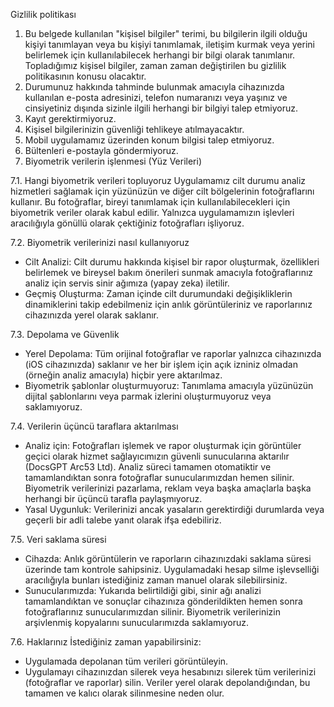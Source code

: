 Gizlilik politikası

1. Bu belgede kullanılan "kişisel bilgiler" terimi, bu bilgilerin ilgili olduğu kişiyi tanımlayan veya bu kişiyi tanımlamak, iletişim kurmak veya yerini belirlemek için kullanılabilecek herhangi bir bilgi olarak tanımlanır. Topladığımız kişisel bilgiler, zaman zaman değiştirilen bu gizlilik politikasının konusu olacaktır.
2. Durumunuz hakkında tahminde bulunmak amacıyla cihazınızda kullanılan e-posta adresinizi, telefon numaranızı veya yaşınız ve cinsiyetiniz dışında sizinle ilgili herhangi bir bilgiyi talep etmiyoruz.
3. Kayıt gerektirmiyoruz.
4. Kişisel bilgilerinizin güvenliği tehlikeye atılmayacaktır.
5. Mobil uygulamamız üzerinden konum bilgisi talep etmiyoruz.
6. Bültenleri e-postayla göndermiyoruz.
7. Biyometrik verilerin işlenmesi (Yüz Verileri)

7.1. Hangi biyometrik verileri topluyoruz
Uygulamamız cilt durumu analiz hizmetleri sağlamak için yüzünüzün ve diğer cilt bölgelerinin fotoğraflarını kullanır. Bu fotoğraflar, bireyi tanımlamak için kullanılabilecekleri için biyometrik veriler olarak kabul edilir. Yalnızca uygulamamızın işlevleri aracılığıyla gönüllü olarak çektiğiniz fotoğrafları işliyoruz.

7.2. Biyometrik verilerinizi nasıl kullanıyoruz
* Cilt Analizi: Cilt durumu hakkında kişisel bir rapor oluşturmak, özellikleri belirlemek ve bireysel bakım önerileri sunmak amacıyla fotoğraflarınız analiz için servis sinir ağımıza (yapay zeka) iletilir.
* Geçmiş Oluşturma: Zaman içinde cilt durumundaki değişikliklerin dinamiklerini takip edebilmeniz için anlık görüntüleriniz ve raporlarınız cihazınızda yerel olarak saklanır.

7.3. Depolama ve Güvenlik
* Yerel Depolama: Tüm orijinal fotoğraflar ve raporlar yalnızca cihazınızda (iOS cihazınızda) saklanır ve her bir işlem için açık izniniz olmadan (örneğin analiz amacıyla) hiçbir yere aktarılmaz.
* Biyometrik şablonlar oluşturmuyoruz: Tanımlama amacıyla yüzünüzün dijital şablonlarını veya parmak izlerini oluşturmuyoruz veya saklamıyoruz.

7.4. Verilerin üçüncü taraflara aktarılması
* Analiz için: Fotoğrafları işlemek ve rapor oluşturmak için görüntüler geçici olarak hizmet sağlayıcımızın güvenli sunucularına aktarılır (DocsGPT Arc53 Ltd). Analiz süreci tamamen otomatiktir ve tamamlandıktan sonra fotoğraflar sunucularımızdan hemen silinir. Biyometrik verilerinizi pazarlama, reklam veya başka amaçlarla başka herhangi bir üçüncü tarafla paylaşmıyoruz.
* Yasal Uygunluk: Verilerinizi ancak yasaların gerektirdiği durumlarda veya geçerli bir adli talebe yanıt olarak ifşa edebiliriz.

7.5. Veri saklama süresi
* Cihazda: Anlık görüntülerin ve raporların cihazınızdaki saklama süresi üzerinde tam kontrole sahipsiniz. Uygulamadaki hesap silme işlevselliği aracılığıyla bunları istediğiniz zaman manuel olarak silebilirsiniz.
* Sunucularımızda: Yukarıda belirtildiği gibi, sinir ağı analizi tamamlandıktan ve sonuçlar cihazınıza gönderildikten hemen sonra fotoğraflarınız sunucularımızdan silinir. Biyometrik verilerinizin arşivlenmiş kopyalarını sunucularımızda saklamıyoruz.

7.6. Haklarınız
İstediğiniz zaman yapabilirsiniz:
* Uygulamada depolanan tüm verileri görüntüleyin.
* Uygulamayı cihazınızdan silerek veya hesabınızı silerek tüm verilerinizi (fotoğraflar ve raporlar) silin. Veriler yerel olarak depolandığından, bu tamamen ve kalıcı olarak silinmesine neden olur.
